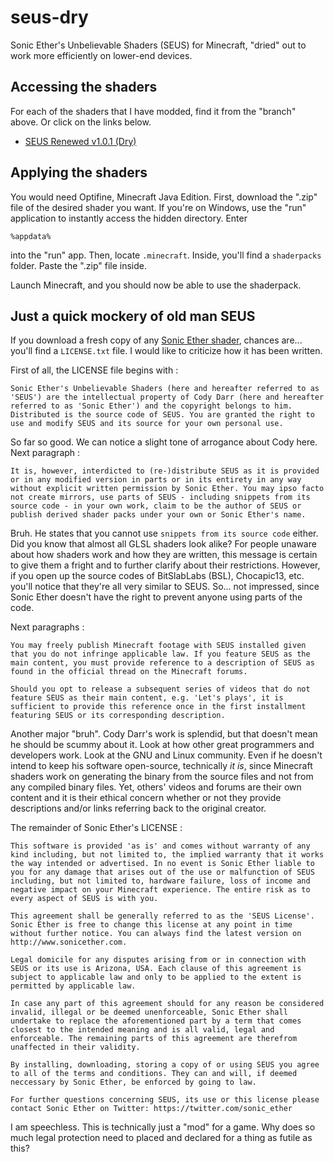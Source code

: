 # seus-dry
Sonic Ether's Unbelievable Shaders (SEUS) for Minecraft, "dried" out to work more efficiently on lower-end devices.

## Accessing the shaders
For each of the shaders that I have modded, find it from the "branch" above.
Or click on the links below.

- [SEUS Renewed v1.0.1 (Dry)](https://github.com/muxwan/seus-dry/tree/seus-renewed-v1.0.1-dry)

## Applying the shaders
You would need Optifine, Minecraft Java Edition.
First, download the ".zip" file of the desired shader you want.
If you're on Windows, use the "run" application to instantly access the hidden directory.
Enter
```
%appdata%
```
into the "run" app. Then, locate `.minecraft`. Inside, you'll find a `shaderpacks` folder. Paste the ".zip" file inside.

Launch Minecraft, and you should now be able to use the shaderpack.


## Just a quick mockery of old man SEUS
If you download a fresh copy of any [Sonic Ether shader](https://www.sonicether.com/seus/), chances are... you'll find a `LICENSE.txt` file. I would like to criticize how it has been written.

First of all, the LICENSE file begins with :
```
Sonic Ether's Unbelievable Shaders (here and hereafter referred to as 'SEUS') are the intellectual property of Cody Darr (here and hereafter referred to as 'Sonic Ether') and the copyright belongs to him.
Distributed is the source code of SEUS. You are granted the right to use and modify SEUS and its source for your own personal use.
```
So far so good. We can notice a slight tone of arrogance about Cody here. Next paragraph :
```
It is, however, interdicted to (re-)distribute SEUS as it is provided or in any modified version in parts or in its entirety in any way without explicit written permission by Sonic Ether. You may ipso facto not create mirrors, use parts of SEUS - including snippets from its source code - in your own work, claim to be the author of SEUS or publish derived shader packs under your own or Sonic Ether's name.
```
Bruh. He states that you cannot use `snippets from its source code` either. Did you know that almost all GLSL shaders look alike? For people unaware about how shaders work and how they are written, this message is certain to give them a fright and to further clarify about their restrictions. However, if you open up the source codes of BitSlabLabs (BSL), Chocapic13, etc. you'll notice that they're all very similar to SEUS. So... not impressed, since Sonic Ether doesn't have the right to prevent anyone using parts of the code.

Next paragraphs :
```
You may freely publish Minecraft footage with SEUS installed given that you do not infringe applicable law. If you feature SEUS as the main content, you must provide reference to a description of SEUS as found in the official thread on the Minecraft forums.

Should you opt to release a subsequent series of videos that do not feature SEUS as their main content, e.g. 'Let's plays', it is sufficient to provide this reference once in the first installment featuring SEUS or its corresponding description.
```
Another major "bruh". Cody Darr's work is splendid, but that doesn't mean he should be scummy about it. Look at how other great programmers and developers work. Look at the GNU and Linux community. Even if he doesn't intend to keep his software open-source, technically *it is*, since Minecraft shaders work on generating the binary from the source files and not from any compiled binary files.
Yet, others' videos and forums are their own content and it is their ethical concern whether or not they provide descriptions and/or links referring back to the original creator.

The remainder of Sonic Ether's LICENSE :
```
This software is provided 'as is' and comes without warranty of any kind including, but not limited to, the implied warranty that it works the way intended or advertised. In no event is Sonic Ether liable to you for any damage that arises out of the use or malfunction of SEUS including, but not limited to, hardware failure, loss of income and negative impact on your Minecraft experience. The entire risk as to every aspect of SEUS is with you.

This agreement shall be generally referred to as the 'SEUS License'. Sonic Ether is free to change this license at any point in time without further notice. You can always find the latest version on http://www.sonicether.com.

Legal domicile for any disputes arising from or in connection with SEUS or its use is Arizona, USA. Each clause of this agreement is subject to applicable law and only to be applied to the extent is permitted by applicable law.

In case any part of this agreement should for any reason be considered invalid, illegal or be deemed unenforceable, Sonic Ether shall undertake to replace the aforementioned part by a term that comes closest to the intended meaning and is all valid, legal and enforceable. The remaining parts of this agreement are therefrom unaffected in their validity.

By installing, downloading, storing a copy of or using SEUS you agree to all of the terms and conditions. They can and will, if deemed neccessary by Sonic Ether, be enforced by going to law.

For further questions concerning SEUS, its use or this license please contact Sonic Ether on Twitter: https://twitter.com/sonic_ether
```
I am speechless. This is technically just a "mod" for a game. Why does so much legal protection need to placed and declared for a thing as futile as this?

